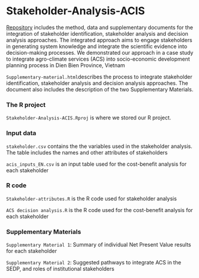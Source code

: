 # Stakeholder-Analysis-ACIS

[Repository](https://github.com/ThiThuGiangLuu/Stakeholder-Decision-Analysis-ACS) includes the method, data and supplementary documents for the integration of stakeholder identification, stakeholder analysis and decision analysis approaches. The integrated approach aims to engage stakeholders in generating system knowledge and integrate the scientific evidence into decision-making processes. We demonstrated our approach in a case study to integrate agro-climate services (ACS) into socio-economic development planning process in Dien Bien Province, Vietnam


`Supplementary-material.html`describes the process to integrate stakeholder identification, stakeholder analysis and decision analysis approaches. 
The document also includes the description of the two Supplementary Materials. 

### The R project
`Stakeholder-Analysis-ACIS.Rproj` is where we stored our R project.

### Input data 

`stakeholder.csv` contains the the variables used in the stakeholder analysis. The table includes the names and other attributes of stakeholders

`acis_inputs_EN.csv` is an input table used for the cost-benefit analysis for each stakeholder 


### R code

`Stakeholder-attributes.R` is the R code used for stakeholder analysis 

`ACS decision analysis.R` is the R code used for the cost-benefit analysis for each stakeholder 

### Supplementary Materials

`Supplementary Material 1`: Summary of individual Net Present Value results for each stakeholder 

`Supplementary Material 2`: Suggested pathways to integrate ACS in the SEDP, and roles of institutional stakeholders



